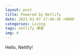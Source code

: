 ```yaml
---
layout: post
title: Powered by Netlify
date: 2021-02-07 17:46:36 +0800
categories: Living
tags: netlify 博客 
img: #
---
```

Hello, Netlify!

